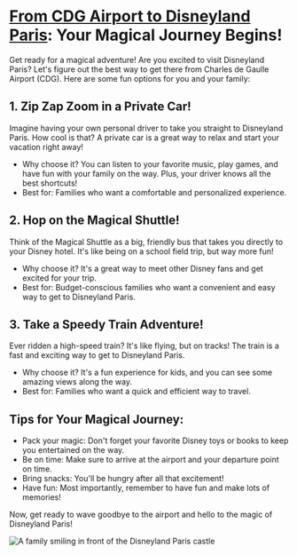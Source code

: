 <h1><a href="https://en.paris-car-service.com/book/paris-roissy-charles-de-gaulle-airport-cdg-1/disneyland-paris-park-eurodisney-2/">From CDG Airport to Disneyland Paris</a>: Your Magical Journey Begins!</h1>

  <p>Get ready for a magical adventure! Are you excited to visit Disneyland Paris? Let's figure out the best way to get there from Charles de Gaulle Airport (CDG). Here are some fun options for you and your family:</p>

  <h2>1. Zip Zap Zoom in a Private Car!</h2>
  <p>Imagine having your own personal driver to take you straight to Disneyland Paris. How cool is that? A private car is a great way to relax and start your vacation right away!</p>
  <ul>
    <li>Why choose it? You can listen to your favorite music, play games, and have fun with your family on the way. Plus, your driver knows all the best shortcuts!</li>
    <li>Best for: Families who want a comfortable and personalized experience.</li>
  </ul>

  <h2>2. Hop on the Magical Shuttle!</h2>
  <p>Think of the Magical Shuttle as a big, friendly bus that takes you directly to your Disney hotel. It's like being on a school field trip, but way more fun!</p>
  <ul>
    <li>Why choose it? It's a great way to meet other Disney fans and get excited for your trip.</li>
    <li>Best for: Budget-conscious families who want a convenient and easy way to get to Disneyland Paris.</li>
  </ul>

  <h2>3. Take a Speedy Train Adventure!</h2>
  <p>Ever ridden a high-speed train? It's like flying, but on tracks! The train is a fast and exciting way to get to Disneyland Paris.</p>
  <ul>
    <li>Why choose it? It's a fun experience for kids, and you can see some amazing views along the way.</li>
    <li>Best for: Families who want a quick and efficient way to travel.</li>
  </ul>

  <h2>Tips for Your Magical Journey:</h2>
  <ul>
    <li>Pack your magic: Don't forget your favorite Disney toys or books to keep you entertained on the way.</li>
    <li>Be on time: Make sure to arrive at the airport and your departure point on time.</li>
    <li>Bring snacks: You'll be hungry after all that excitement!</li>
    <li>Have fun: Most importantly, remember to have fun and make lots of memories!</li>
  </ul>

  <p>Now, get ready to wave goodbye to the airport and hello to the magic of Disneyland Paris!</p>

  <img src="disneyland_family.jpg" alt="A family smiling in front of the Disneyland Paris castle">
